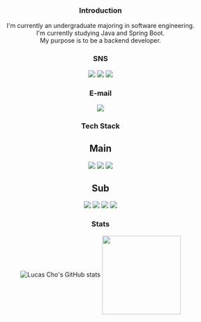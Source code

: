 <div align="center">

### Introduction
I'm currently an undergraduate majoring in software engineering.<br/>
I'm currently studying Java and Spring Boot.<br/>
My purpose is to be a backend developer.

### SNS
<a href="https://www.linkedin.com/in/lucas-cho-8081b4264/" target="_blank"><img src="https://img.shields.io/badge/Lucas Cho-0A66C2?style=plastic&logo=linkedin&logoColor=white"/></a>
<a href="https://www.instagram.com/lcscho/" target="_blank"><img src="https://img.shields.io/badge/lcscho-E4405F?style=plastic&logo=instagram&logoColor=white"/></a>
<a href="https://velog.io/@chocaprio" target="_blank"><img src="https://img.shields.io/badge/chocaprio-20C997?style=plastic&logo=Velog&logoColor=white"/></a>

### E-mail
<img src="https://img.shields.io/badge/chojunhee98@gmail.com-EA4335?style=plastic&logo=gmail&logoColor=white"/></a>

### Tech Stack
## Main
<img src="https://img.shields.io/badge/Java-007396?style=plastic&logo=Java&logoColor=white"/></a>
<img src="https://img.shields.io/badge/SpringBoot-6DB33F?style=plastic&logo=springboot&logoColor=white"/></a>
<img src="https://img.shields.io/badge/Spring-6DB33F?style=plastic&logo=spring&logoColor=white"/></a>

## Sub
<img src="https://img.shields.io/badge/MySQL-4479A1?style=plastic&logo=mysql&logoColor=white"/></a>
<img src="https://img.shields.io/badge/Oracle-F80000?style=plastic&logo=oracle&logoColor=white"/></a>
<img src="https://img.shields.io/badge/Linux-FCC624?style=plastic&logo=linux&logoColor=white"/></a>
<img src="https://img.shields.io/badge/GitHub-181717?style=plastic&logo=github&logoColor=white"/></a>

### Stats
![Lucas Cho's GitHub stats](https://github-readme-stats.vercel.app/api?username=lcscho&show_icons=true&theme=dark)
<a href="https://github.com/lcscho"><img align="center" style="height:180px" src="https://github-readme-stats.vercel.app/api/top-langs/?username=lcscho&layout=compact&theme=nord&hide_border=true" /></a> 

</div>
<!--
**LcsCho/LcsCho** is a ✨ _special_ ✨ repository because its `README.md` (this file) appears on your GitHub profile.

Here are some ideas to get you started:


- 🔭 I’m currently working on ...
- 🌱 I’m currently learning ...
- 👯 I’m looking to collaborate on ...
- 🤔 I’m looking for help with ...
- 💬 Ask me about ...
- 📫 How to reach me: ...
- 😄 Pronouns: ...
- ⚡ Fun fact: ...
-->
